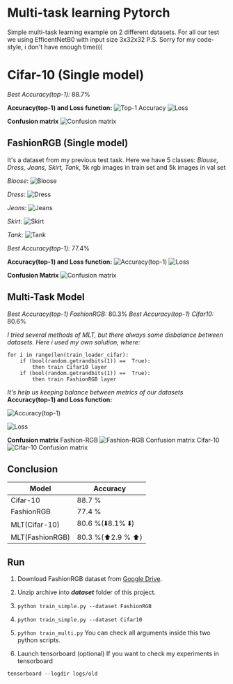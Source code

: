 
# Multi-task learning Pytorch
Simple multi-task learning example on 2 different datasets.
For all our test we using EfficentNetB0 with input size 3x32x32
P.S. Sorry for my code-style, i don't have enough time(((
# Cifar-10 (Single model)
*Best Accuracy(top-1):* 88.7%

**Accuracy(top-1) and Loss function:**
![Top-1 Accuracy](https://i.imgur.com/QQHZSy7.png)
![Loss](https://i.imgur.com/skHlZlU.png)

**Confusion matrix**
![Confusion matrix](https://i.imgur.com/BXZGaw4.png)

## FashionRGB (Single model)
It's a dataset from my previous test task.
Here we have 5 classes: *Blouse, Dress, Jeans, Skirt, Tank*,
5k rgb images in train set and 5k images in val set

*Bloose*:
![Bloose](https://i.imgur.com/tXmYd1h.jpg)

*Dress*:
![Dress](https://i.imgur.com/XIY11zh.jpg)

*Jeans*:
![Jeans](https://i.imgur.com/YFFSPhs.jpg)

*Skirt*:
![Skirt](https://i.imgur.com/p37IxCg.jpg)

*Tank*:
![Tank](https://i.imgur.com/6sLSHsL.jpg)

*Best Accuracy(top-1):* 77.4%

**Accuracy(top-1) and Loss function:**
![Accuracy(top-1)](https://i.imgur.com/kpTzril.png)
![Loss](https://i.imgur.com/r71lPgJ.png)

**Confusion Matrix**
![Confusion matrix](https://i.imgur.com/UopLddi.png)

## Multi-Task Model
*Best Accuracy(top-1) FashionRGB:* 80.3%
*Best Accuracy(top-1) Cifar10:* 80.6%

*I tried several methods of MLT, but there always some disbalance between datasets. Here i used my own solution, where:*

    for i in range(len(train_loader_cifar):
	    if (bool(random.getrandbits(1)) ==  True):
		    then train Cifar10 layer
	    if (bool(random.getrandbits(1)) ==  True):
		    then train FashionRGB layer
*It's help us keeping balance between metrics of our datasets*
**Accuracy(top-1) and Loss function:**

![Accuracy(top-1)](https://i.imgur.com/Psmtl5G.png)

![Loss](https://i.imgur.com/UFPpTAa.png)

**Confusion matrix**
Fashion-RGB
![Fashion-RGB Confusion matrix](https://i.imgur.com/jBJVRB9.png)
Cifar-10
![Cifar-10 Confusion matrix](https://i.imgur.com/qaI1eh9.png)

## Conclusion
| Model|Accuracy|
|--|--|
| Cifar-10 |88.7 %|
|FashionRGB|77.4 %|
|MLT(Cifar-10)|80.6 %(⬇️8.1% ⬇️)|
|MLT(FashionRGB)|80.3 %(⬆️2.9 % ⬆️)|

## Run
1. Download FashionRGB dataset from [Google Drive](https://drive.google.com/open?id=14X2KGG_ov0jG04DM2e8xK0AXeBOtnmSS).

2. Unzip archive into ***dataset*** folder of this project.
3. `python train_simple.py --dataset FashionRGB`
 4. `python train_simple.py --dataset Cifar10`
 5. `python train_multi.py`
You can check all arguments inside this two python scripts.
5. Launch tensorboard (optional)
If you want to check my experiments in tensorboard
``` 
tensorboard --logdir logs/old
```
